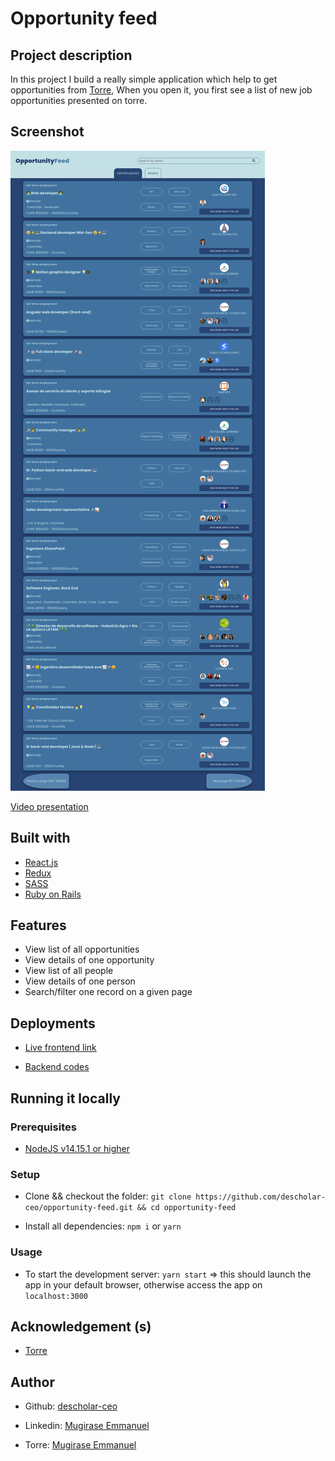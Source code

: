 # Opportunity feed

## Project description
In this project I build a really simple application which help to get opportunities from [Torre](https://torre.co),
When you open it, you first see a list of new job opportunities presented on torre.

## Screenshot
![opportunity feed](./docs/screenshot.png)

[Video presentation](https://www.loom.com/share/53ae7a93896e485ea4f23552a70be581)


## Built with
- [React.js](https://reactjs.org/)
- [Redux](https://redux.js.org/)
- [SASS](https://sass-lang.com/)
- [Ruby on Rails](https://rubyonrails.org/)

## Features
- View list of all opportunities
- View details of one opportunity
- View list of all people
- View details of one person
- Search/filter one record on a given page

## Deployments
- [Live frontend link](https://opportunity-feed.netlify.app/)

- [Backend codes](https://github.com/descholar-ceo/opportunity-feed-backend)

## Running it locally

### Prerequisites

- [NodeJS v14.15.1 or higher](https://nodejs.org/en/)

### Setup
- Clone && checkout the folder: `git clone https://github.com/descholar-ceo/opportunity-feed.git && cd opportunity-feed`

- Install all dependencies: `npm i` or `yarn`

### Usage
- To start the development server: `yarn start` => this should launch the app in your default browser, otherwise access the app on `localhost:3000`

## Acknowledgement (s)
- [Torre](https://torre.co)

## Author

* Github: [descholar-ceo](https://github.com/descholar-ceo)

* Linkedin: [Mugirase Emmanuel](https://linkedin.com/in/mugirase-emmanuel)

* Torre: [Mugirase Emmanuel](https://torre.co/en/emmanuellamugi)
